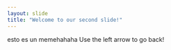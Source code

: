 ```yaml
---
layout: slide
title: "Welcome to our second slide!"
---
```

esto es un memehahaha
Use the left arrow to go back!
